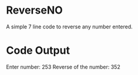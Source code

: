 # ReverseNO

A simple 7 line code to reverse any number entered.
 
# Code Output

Enter number: 253
Reverse of the number: 352
